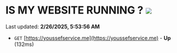 # IS MY WEBSITE RUNNING ? [![](https://img.shields.io/static/v1?label=Sponsor&message=%E2%9D%A4&logo=GitHub&color=%23fe8e86)](https://github.com/sponsors/Youssef-Lehmam)

Last updated: **2/26/2025, 5:53:56 AM**

- `GET` [https://youssefservice.me](https://youssefservice.me) - **Up** (132ms)
